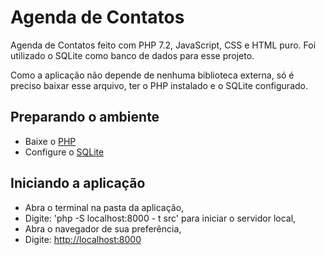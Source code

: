 # Agenda de Contatos

Agenda de Contatos feito com PHP 7.2, JavaScript, CSS e HTML puro. Foi utilizado o SQLite como banco de dados para esse projeto.

Como a aplicação não depende de nenhuma biblioteca externa, só é preciso baixar esse arquivo, ter o PHP instalado e o SQLite configurado.

## Preparando o ambiente

- Baixe o [PHP](https://www.php.net/manual/pt_BR/install.php)
- Configure o [SQLite](https://www.php.net/manual/pt_BR/ref.pdo-sqlite.php)

## Iniciando a aplicação

- Abra o terminal na pasta da aplicação,
- Digite: 'php -S localhost:8000 - t src' para iniciar o servidor local,
- Abra o navegador de sua preferência,
- Digite: <http://localhost:8000>
